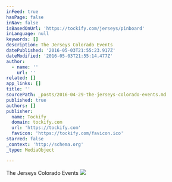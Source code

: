```yaml
---
inFeed: true
hasPage: false
inNav: false
isBasedOnUrl: 'https://tockify.com/jerseys/pinboard'
inLanguage: null
keywords: []
description: The Jerseys Colorado Events
datePublished: '2016-05-03T21:55:23.917Z'
dateModified: '2016-05-03T21:55:14.477Z'
author:
  - name: ''
    url: ''
related: []
app_links: []
title: ''
sourcePath: _posts/2016-04-29-the-jerseys-colorado-events.md
published: true
authors: []
publisher:
  name: Tockify
  domain: tockify.com
  url: 'https://tockify.com'
  favicon: 'https://tockify.com/favicon.ico'
starred: false
_context: 'http://schema.org'
_type: MediaObject

---
```

The Jerseys Colorado Events
![](https://the-grid-user-content.s3-us-west-2.amazonaws.com/97ea5929-d081-46af-9232-36cc4fb6cb0b.jpg)